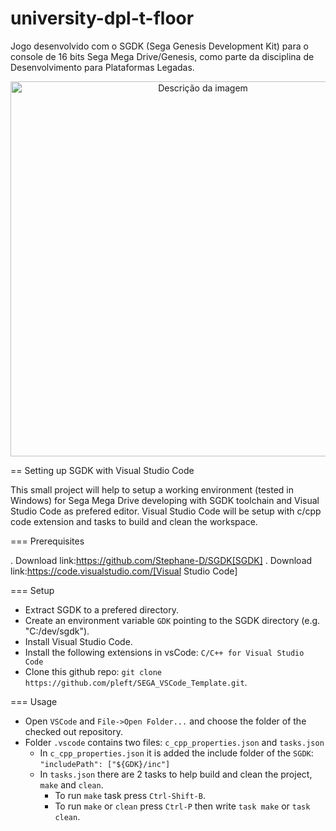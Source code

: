 # university-dpl-t-floor
Jogo desenvolvido com o SGDK (Sega Genesis Development Kit) para o console de 16 bits Sega Mega Drive/Genesis, como parte da disciplina de Desenvolvimento para Plataformas Legadas.

<div align="center">
  <img src="https://github.com/user-attachments/assets/74daf7bb-e7d2-46cc-be50-3a0605a96b13" alt="Descrição da imagem" width="600"/>
</div>

== Setting up SGDK with Visual Studio Code

This small project will help to setup a working environment (tested in Windows) for Sega Mega Drive developing with SGDK toolchain and Visual Studio Code as prefered editor. Visual Studio Code will be setup with c/cpp code extension and tasks to build and clean the workspace.


=== Prerequisites

. Download link:https://github.com/Stephane-D/SGDK[SGDK]
. Download link:https://code.visualstudio.com/[Visual Studio Code]


=== Setup

* Extract SGDK to a prefered directory.
* Create an environment variable `GDK` pointing to the SGDK directory (e.g. "C:/dev/sgdk").
* Install Visual Studio Code.
* Install the following extensions in vsCode: `C/C++ for Visual Studio Code`
* Clone this github repo: `git clone https://github.com/pleft/SEGA_VSCode_Template.git`.

=== Usage

* Open `VSCode` and `File->Open Folder...` and choose the folder of the checked out repository.
* Folder `.vscode` contains two files: `c_cpp_properties.json` and `tasks.json`
    * In `c_cpp_properties.json` it is added the include folder of the `SGDK`: `"includePath": ["${GDK}/inc"]`
    * In `tasks.json` there are 2 tasks to help build and clean the project, `make` and `clean`. 
        - To run `make` task press `Ctrl-Shift-B`.
        - To run `make` or `clean` press `Ctrl-P` then write `task make` or `task clean`.
